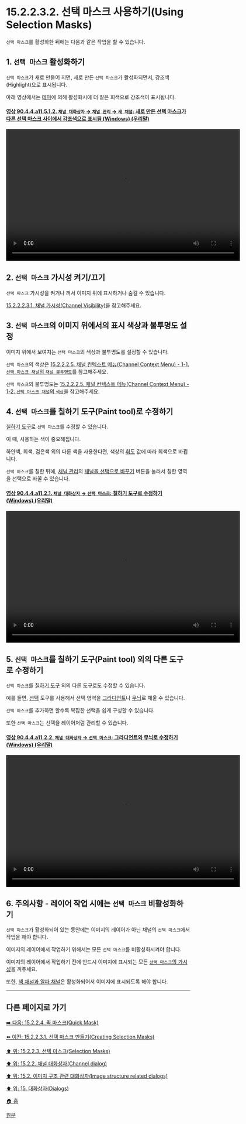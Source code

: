 # 15.2.2.3.2. 선택 마스크 사용하기(Using Selection Masks)

`선택 마스크`를 활성화한 뒤에는 다음과 같은 작업을 할 수 있습니다.

<a id="15-02-02-03-02-s1"></a>

## 1. `선택 마스크` 활성화하기
`선택 마스크`가 새로 만들어 지면, 새로 만든 `선택 마스크`가 활성화되면서, 강조색(Highlight)으로 표시됩니다.

아래 영상에서는 [테마](./12-01-11-theme.md)에 의해 활성화시에 더 짙은 회색으로 강조색이 표시됩니다.

<a id="90-04-04-a11-05-01-02"></a>

#### [영상 90.4.4.a11.5.1.2. `채널 대화상자` → `채널 관리` → `새 채널`: 새로 만든 선택 마스크가 다른 선택 마스크 사이에서 강조색으로 표시됨 (Windows) (우리말)](./90-04-04-channels.md#90-04-04-a11-05-01-02)
<video controls="controls" width="640" height="360" src="https://github.com/wonder13662/gimp/assets/15767104/4f46c943-52f7-4088-a129-1948fc48aec7"></video>

<a id="15-02-02-03-02-s2"></a>

## 2. `선택 마스크` 가시성 켜기/끄기
`선택 마스크` 가시성을 켜거나 꺼서 이미지 위에 표시하거나 숨길 수 있습니다.

[15.2.2.2.3.1. 채널 가시성(Channel Visibility)](./15-02-02-02-03-01-channel_visibility.md)을 참고해주세요.

<a id="15-02-02-03-02-s3"></a>

## 3. `선택 마스크`의 이미지 위에서의 표시 색상과 불투명도 설정
이미지 위에서 보여지는 `선택 마스크`의 색상과 불투명도를 설정할 수 있습니다.

`선택 마스크`의 색상은 [15.2.2.2.5. 채널 컨텍스트 메뉴(Channel Context Menu) - 1-1. `선택 마스크 채널`의 `채널 불투명도`](./15-02-02-02-05-channel_context_menu.md#15-02-02-02-05-s1-01)를 참고해주세요.

`선택 마스크`의 불투명도는 [15.2.2.2.5. 채널 컨텍스트 메뉴(Channel Context Menu) - 1-2. `선택 마스크 채널`의 `색상`](./15-02-02-02-05-channel_context_menu.md#15-02-02-02-05-s1-02)을 참고해주세요.

<a id="15-02-02-03-02-s4"></a>

## 4. `선택 마스크`를 칠하기 도구(Paint tool)로 수정하기
[칠하기 도구](./14-03-00-paint_tools.md)로 `선택 마스크`를 수정할 수 있습니다.

이 때, 사용하는 색이 중요해집니다.

하얀색, 회색, 검은색 외의 다른 색을 사용한다면, 색상의 [휘도](./19-glossaryx-luminance.md) 값에 따라 회색으로 바뀝니다.

`선택 마스크`를 칠한 뒤에, [채널 관리](./15-02-02-02-04-00-managing_channels.md)의 [채널을 선택으로 바꾸기](./15-02-02-02-04-05-replace_the_selection_with_this_channel.md) 버튼을 눌러서 칠한 영역을 선택으로 바꿀 수 있습니다.

<a id="90-04-04-a11-02-01"></a>

#### [영상 90.4.4.a11.2.1. `채널 대화상자` → `선택 마스크`: 칠하기 도구로 수정하기 (Windows) (우리말)](./90-04-04-channels.md#90-04-04-a11-02-01)
<video controls="controls" width="640" height="360" src="https://github.com/wonder13662/gimp/assets/15767104/4d2e9889-0a8d-4c3e-ba73-21d93396d4b6"></video>

<a id="15-02-02-03-02-s5"></a>

## 5. `선택 마스크`를 칠하기 도구(Paint tool) 외의 다른 도구로 수정하기
`선택 마스크`를 [칠하기 도구](./14-03-00-paint_tools.md) 외의 다른 도구로도 수정할 수 있습니다.

예를 들면, [선택](./07-01-00-the-selection.md) 도구를 사용해서 선택 영역을 [그라디언트](./07-10-gradients.md)나 [무늬](./07-11-patterns.md)로 채울 수 있습니다.

`선택 마스크`를 추가하면 할수록 복잡한 선택을 쉽게 구성할 수 있습니다.

또한 `선택 마스크`는 선택을 레이어처럼 관리할 수 있습니다.

<a id="90-04-04-a11-02-02"></a>

#### [영상 90.4.4.a11.2.2. `채널 대화상자` → `선택 마스크`: 그라디언트와 무늬로 수정하기 (Windows) (우리말)](./90-04-04-channels.md#90-04-04-a11-02-02)
<video controls="controls" width="640" height="360" src="https://github.com/wonder13662/gimp/assets/15767104/90ce8a78-2963-4f45-8c72-862ad90c908f"></video>

<a id="15-02-02-03-02-s6"></a>

## 6. 주의사항 - 레이어 작업 시에는 `선택 마스크` 비활성화하기
`선택 마스크`가 활성화되어 있는 동안에는 이미지의 레이어가 아닌 채널의 `선택 마스크`에서 작업을 해야 합니다.

이미지의 레이어에서 작업하기 위해서는 모든 `선택 마스크`를 비활성화시켜야 합니다.

이미지의 레이어에서 작업하기 전에 반드시 이미지에 표시되는 모든 [`선택 마스크`의 가시성](./15-02-02-02-03-01-channel_visibility.md)을 꺼주세요.

또한, [색 채널과 알파 채널](./15-02-02-02-01-overview.md#15-02-02-02-01-s1)은 활성화되어서 이미지에 표시되도록 해야 합니다.

***

## 다른 페이지로 가기

[➡️ 다음: 15.2.2.4. 퀵 마스크(Quick Mask)](./15-02-02-04-00-quick_mask.md)

[⬅️ 이전: 15.2.2.3.1. 선택 마스크 만들기(Creating Selection Masks)](./15-02-02-03-01-creating_selection_masks.md)

[⬆️ 위: 15.2.2.3. 선택 마스크(Selection Masks)](./15-02-02-03-00-selection_masks.md)

[⬆️ 위: 15.2.2. 채널 대화상자(Channel dialog)](./15-02-02-00-channel_dialog.md)

[⬆️ 위: 15.2. 이미지 구조 관련 대화상자(Image structure related dialogs)](./15-02-00-image-structure-related-dialogs.md)

[⬆️ 위: 15. 대화상자(Dialogs)](./15-00-dialogs.md)

[🏠 홈](./00-home.md)

[원문](https://docs.gimp.org/2.10/ko/gimp-channel-dialog.html#idm18153)